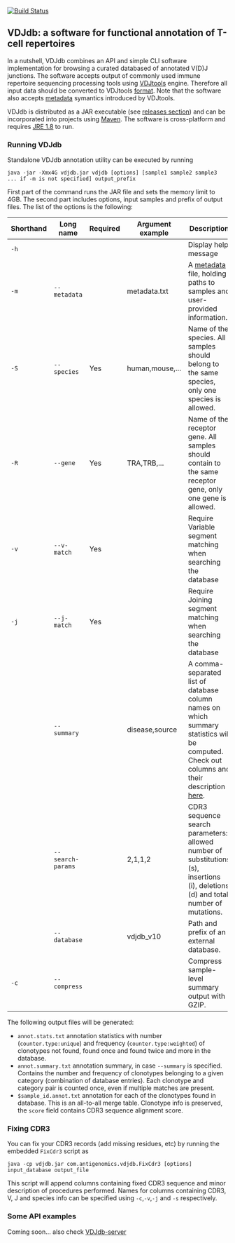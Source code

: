 [![Build Status](https://travis-ci.org/antigenomics/vdjdb-standalone.svg?branch=master)](https://travis-ci.org/antigenomics/vdjdb-standalone)

## VDJdb: a software for functional annotation of T-cell repertoires

In a nutshell, VDJdb combines an API and simple CLI software implementation for browsing a curated databased of annotated V(D)J junctions. The software accepts output of commonly used immune repertoire sequencing processing tools using [VDJtools](http://vdjtools-doc.readthedocs.org/en/latest/index.html) engine. Therefore all input data should be converted to VDJtools [format](http://vdjtools-doc.readthedocs.org/en/latest/input.html#vdjtools-format). Note that the software also accepts [metadata](http://vdjtools-doc.readthedocs.org/en/latest/input.html#metadata) symantics introduced by VDJtools.

VDJdb is distributed as a JAR executable (see [releases section](https://github.com/antigenomics/vdjdb/releases)) and can be incorporated into projects using [Maven](https://maven.apache.org/). The software is cross-platform and requires [JRE 1.8](http://www.oracle.com/technetwork/java/javase/downloads/jre8-downloads-2133155.html) to run.

### Running VDJdb

Standalone VDJdb annotation utility can be executed by running

```
java -jar -Xmx4G vdjdb.jar vdjdb [options] [sample1 sample2 sample3 ... if -m is not specified] output_prefix
```

First part of the command runs the JAR file and sets the memory limit to 4GB. The second part includes options, input samples and prefix of output files.
The list of the options is the following:

| Shorthand | Long  name          | Required | Argument example |  Description                                                                                                                                                                             |
|-----------|---------------------|----------|------------------|------------------------------------------------------------------------------------------------------------------------------------------------------------------------------------------|
| ``-h``    |                     |          |                  |  Display help message                                                                                                                                                                    |
| ``-m``    | ``--metadata``      |          | metadata.txt     |  A [metadata](http://vdjtools-doc.readthedocs.org/en/latest/input.html#metadata) file, holding paths to samples and user-provided information.                                           |
| ``-S``    | ``--species``       | Yes      | human,mouse,...  |  Name of the species. All samples should belong to the same species, only one species is allowed.                                                                                        |
| ``-R``    | ``--gene``          | Yes      | TRA,TRB,...      |  Name of the receptor gene. All samples should contain to the same receptor gene, only one gene is allowed.                                                                              |
| ``-v``    | ``--v-match``       | Yes      |                  |  Require Variable segment matching when searching the database                                                                                                                           |
| ``-j``    | ``--j-match``       | Yes      |                  |  Require Joining segment matching when searching the database                                                                                                                            |
|           | ``--summary``       |          | disease,source   |  A comma-separated list of database column names on which summary statistics will be computed. Check out columns and their description [here](https://github.com/antigenomics/vdjdb-db). |
|           | ``--search-params`` |          | 2,1,1,2          |  CDR3 sequence search parameters: allowed number of substitutions (s), insertions (i), deletions (d) and total number of mutations.                                                      |
|           | ``--database``      |          | vdjdb_v10        |  Path and prefix of an external database.                                                                                                                                                |
| ``-c``    | ``--compress``      |          |                  |  Compress sample-level summary output with GZIP.                                                                                                                                         |

The following output files will be generated:

* ``annot.stats.txt`` annotation statistics with number (``counter.type:unique``) and frequency (``counter.type:weighted``) of clonotypes not found, found once and found twice and more in the database.
* ``annot.summary.txt`` annotation summary, in case ``--summary`` is specified. Contains the number and frequency of clonotypes belonging to a given category (combination of database entries). Each clonotype and category pair is counted once, even if multiple matches are present.
* ``$sample_id.annot.txt`` annotation for each of the clonotypes found in database. This is an all-to-all merge table. Clonotype info is preserved, the ``score`` field contains CDR3 sequence alignment score.

### Fixing CDR3

You can fix your CDR3 records (add missing residues, etc) by running the embedded ``FixCdr3`` script as

```
java -cp vdjdb.jar com.antigenomics.vdjdb.FixCdr3 [options] input_database output_file
```

This script will append columns containing fixed CDR3 sequence and minor description of procedures performed.
Names for columns containing CDR3, V, J and species info can be specified using ``-c``,``-v``,``-j`` and ``-s`` 
respectively.

### Some API examples

Coming soon... also check [VDJdb-server](https://github.com/antigenomics/vdjdb-server)


